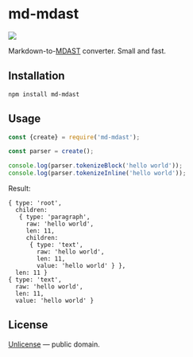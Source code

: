 # md-mdast

[![](https://img.shields.io/bundlephobia/minzip/md-mdast.svg)](https://bundlephobia.com/result?p=md-mdast@1.0.1)

Markdown-to-[MDAST](https://github.com/syntax-tree/mdast) converter. Small and fast.

## Installation

```shell
npm install md-mdast
```

## Usage

```js
const {create} = require('md-mdast');

const parser = create();

console.log(parser.tokenizeBlock('hello world'));
console.log(parser.tokenizeInline('hello world'));
```

Result:

```
{ type: 'root',
  children:
   { type: 'paragraph',
     raw: 'hello world',
     len: 11,
     children:
      { type: 'text',
        raw: 'hello world',
        len: 11,
        value: 'hello world' } },
  len: 11 }
{ type: 'text',
  raw: 'hello world',
  len: 11,
  value: 'hello world' }
```

## License

[Unlicense](http://unlicense.org/) &mdash; public domain.
